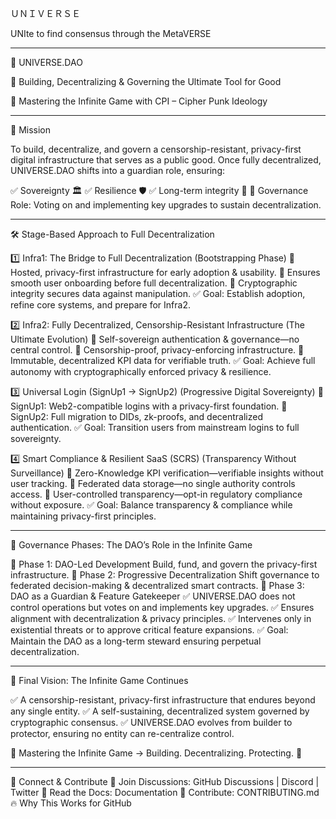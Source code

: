 ＵＮＩＶＥＲＳＥ

UNIte to find consensus through the MetaVERSE

------------

🌌 UNIVERSE.DAO

🚀 Building, Decentralizing & Governing the Ultimate Tool for Good

🔐 Mastering the Infinite Game with CPI – Cipher Punk Ideology

------------

📌 Mission

To build, decentralize, and govern a censorship-resistant, privacy-first digital infrastructure that serves as a public good.
Once fully decentralized, UNIVERSE.DAO shifts into a guardian role, ensuring:

✅ Sovereignty 🏛️
✅ Resilience 🛡️
✅ Long-term integrity 🔗
📢 Governance Role: Voting on and implementing key upgrades to sustain decentralization.

------------

🛠️ Stage-Based Approach to Full Decentralization

1️⃣ Infra1: The Bridge to Full Decentralization (Bootstrapping Phase)
🔹 Hosted, privacy-first infrastructure for early adoption & usability.
🔹 Ensures smooth user onboarding before full decentralization.
🔹 Cryptographic integrity secures data against manipulation.
✅ Goal: Establish adoption, refine core systems, and prepare for Infra2.

2️⃣ Infra2: Fully Decentralized, Censorship-Resistant Infrastructure (The Ultimate Evolution)
🔹 Self-sovereign authentication & governance—no central control.
🔹 Censorship-proof, privacy-enforcing infrastructure.
🔹 Immutable, decentralized KPI data for verifiable truth.
✅ Goal: Achieve full autonomy with cryptographically enforced privacy & resilience.

3️⃣ Universal Login (SignUp1 → SignUp2) (Progressive Digital Sovereignty)
🔹 SignUp1: Web2-compatible logins with a privacy-first foundation.
🔹 SignUp2: Full migration to DIDs, zk-proofs, and decentralized authentication.
✅ Goal: Transition users from mainstream logins to full sovereignty.

4️⃣ Smart Compliance & Resilient SaaS (SCRS) (Transparency Without Surveillance)
🔹 Zero-Knowledge KPI verification—verifiable insights without user tracking.
🔹 Federated data storage—no single authority controls access.
🔹 User-controlled transparency—opt-in regulatory compliance without exposure.
✅ Goal: Balance transparency & compliance while maintaining privacy-first principles.

------------

📌 Governance Phases: The DAO’s Role in the Infinite Game

🔹 Phase 1: DAO-Led Development
Build, fund, and govern the privacy-first infrastructure.
🔹 Phase 2: Progressive Decentralization
Shift governance to federated decision-making & decentralized smart contracts.
🔹 Phase 3: DAO as a Guardian & Feature Gatekeeper
✅ UNIVERSE.DAO does not control operations but votes on and implements key upgrades.
✅ Ensures alignment with decentralization & privacy principles.
✅ Intervenes only in existential threats or to approve critical feature expansions.
✅ Goal: Maintain the DAO as a long-term steward ensuring perpetual decentralization.

------------

🚀 Final Vision: The Infinite Game Continues

✅ A censorship-resistant, privacy-first infrastructure that endures beyond any single entity.
✅ A self-sustaining, decentralized system governed by cryptographic consensus.
✅ UNIVERSE.DAO evolves from builder to protector, ensuring no entity can re-centralize control.

🌌 Mastering the Infinite Game → Building. Decentralizing. Protecting. 🚀

------------

🔗 Connect & Contribute
💬 Join Discussions: GitHub Discussions | Discord | Twitter
📜 Read the Docs: Documentation
🤝 Contribute: CONTRIBUTING.md
🔥 Why This Works for GitHub


